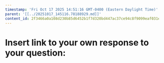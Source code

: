 ```yaml
---
timestamp: 'Fri Oct 17 2025 14:51:16 GMT-0400 (Eastern Daylight Time)'
parent: '[[../20251017_145116.78188929.md]]'
content_id: 2f3466a0a108d230b85d6452b1f7d320bd447ac37ce94c8f9099eaf031e13b9c
---
```


# Insert link to your own response to your question:
